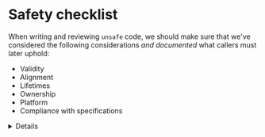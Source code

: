 # Safety checklist

When writing and reviewing `unsafe` code, we should make sure that we've
considered the following considerations _and documented_ what callers must later
uphold:

- Validity
- Alignment
- Lifetimes
- Ownership
- Platform
- Compliance with specifications

<details>

**Validity**

Callers must ensure that values must match some bit-pattern.

**Alignment**

Callers must ensure that values are correctly aligned.

**Lifetimes**

Do callers need to verify that a referent must exist before/after/during?

**Ownership**

Can this function generate confusion about ownership?

> _Aside:_ Memory leaks
>
> A discussion about leaking memory may arise here. If calling a function
> removes all ownership information, then .
>
> Memory leaking is not strictly a memory safety concern. However, it's often a
> problem in practice, especially if it is unintentional.
>
> Therefore, this should at least be documented. If it's possible to mishandle
> the API and cause an unintentional leak, then there is a case for an unsafe
> block.

**Platform**

Callers must be wary of platform-specific behavior.

**Compliance with specifications**

"Business Rules", i.e. all values must be even numbers.

</details>
